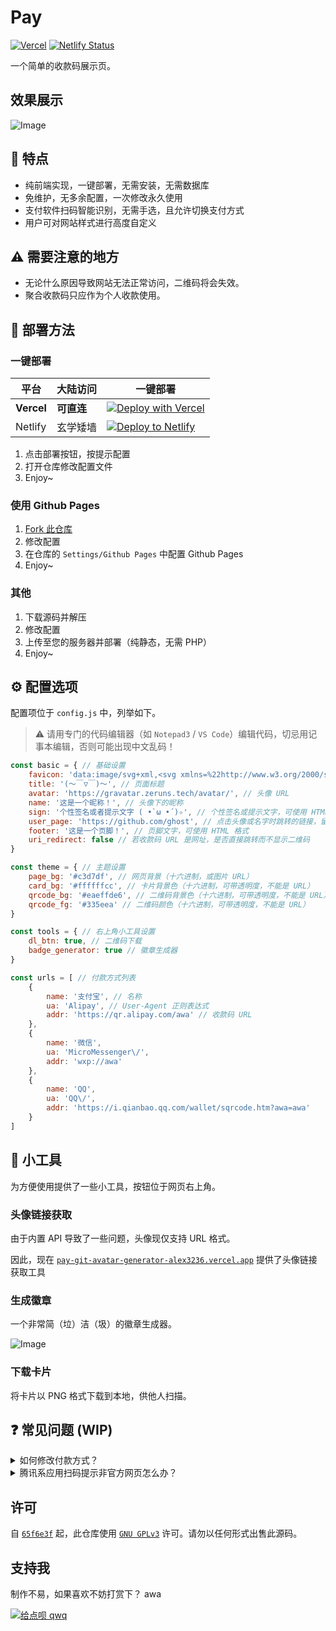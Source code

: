 # Pay

[![Vercel](https://vercelbadge.vercel.app/api/alex3236/pay)](https://vercel.com/alex3236/pay) [![Netlify Status](https://api.netlify.com/api/v1/badges/7badc2ac-2e40-4ed2-8df5-704a25fc921d/deploy-status)](https://app.netlify.com/sites/al-pay/deploys)

一个简单的收款码展示页。

## 效果展示

![Image](https://s2.loli.net/2022/08/20/rmPM7kwxUzQpJhb.png)

## :rocket: 特点

- 纯前端实现，一键部署，无需安装，无需数据库
- 免维护，无多余配置，一次修改永久使用
- 支付软件扫码智能识别，无需手选，且允许切换支付方式
- 用户可对网站样式进行高度自定义

## :warning: 需要注意的地方

- 无论什么原因导致网站无法正常访问，二维码将会失效。
- 聚合收款码只应作为个人收款使用。

## :robot: 部署方法

### 一键部署

| 平台 | 大陆访问 | 一键部署 |
| - | - | - |
| **Vercel** | **可直连** | [![Deploy with Vercel](https://vercel.com/button)](https://vercel.com/new/clone?repository-url=https%3A%2F%2Fgithub.com%2Falex3236%2Fpay&demo-title=Pay&demo-description=A%20demo%20site%20by%20Alex3236.&demo-url=https://pay.alex3236.top/&demo-image=https://s2.loli.net/2022/08/20/rmPM7kwxUzQpJhb.png) |
| Netlify | 玄学矮墙 | [![Deploy to Netlify](https://www.netlify.com/img/deploy/button.svg)](https://app.netlify.com/start/deploy?repository=https://github.com/alex3236/pay)

1. 点击部署按钮，按提示配置
2. 打开仓库修改配置文件
3. Enjoy~

### 使用 Github Pages

1. [Fork 此仓库](https://github.com/alex3236/pay/fork)
2. 修改配置
3. 在仓库的 `Settings/Github Pages` 中配置 Github Pages
4. Enjoy~

### 其他

1. 下载源码并解压
2. 修改配置
3. 上传至您的服务器并部署（纯静态，无需 PHP）
4. Enjoy~

## :gear: 配置选项

配置项位于 `config.js` 中，列举如下。

> :warning: 请用专门的代码编辑器（如 `Notepad3` / `VS Code`）编辑代码，切忌用记事本编辑，否则可能出现中文乱码！

```javascript
const basic = { // 基础设置
    favicon: 'data:image/svg+xml,<svg xmlns=%22http://www.w3.org/2000/svg%22 viewBox=%220 0 100 100%22><text y=%22.9em%22 font-size=%2290%22>👻</text></svg>', // 页面图标
    title: '(～￣▽￣)～', // 页面标题
    avatar: 'https://gravatar.zeruns.tech/avatar/', // 头像 URL
    name: '这是一个昵称！', // 头像下的昵称
    sign: '个性签名或者提示文字 ( •̀ ω •́ )✧', // 个性签名或提示文字，可使用 HTML 格式
    user_page: 'https://github.com/ghost', // 点击头像或名字时跳转的链接，留空或删除则不跳转
    footer: '这是一个页脚！', // 页脚文字，可使用 HTML 格式
    uri_redirect: false // 若收款码 URL 是网址，是否直接跳转而不显示二维码
}

const theme = { // 主题设置
    page_bg: '#c3d7df', // 网页背景（十六进制，或图片 URL）
    card_bg: '#ffffffcc', // 卡片背景色（十六进制，可带透明度，不能是 URL）
    qrcode_bg: '#eaeffde6', // 二维码背景色（十六进制，可带透明度，不能是 URL）
    qrcode_fg: '#335eea' // 二维码颜色（十六进制，可带透明度，不能是 URL）
}

const tools = { // 右上角小工具设置
    dl_btn: true, // 二维码下载
    badge_generator: true // 徽章生成器
}

const urls = [ // 付款方式列表
    {
        name: '支付宝', // 名称
        ua: 'Alipay', // User-Agent 正则表达式
        addr: 'https://qr.alipay.com/awa' // 收款码 URL
    },
    {
        name: '微信',
        ua: 'MicroMessenger\/',
        addr: 'wxp://awa'
    },
    {
        name: 'QQ', 
        ua: 'QQ\/',
        addr: 'https://i.qianbao.qq.com/wallet/sqrcode.htm?awa=awa'
    }
]

```

## :wrench: 小工具

为方便使用提供了一些小工具，按钮位于网页右上角。

### 头像链接获取

由于内置 API 导致了一些问题，头像现仅支持 URL 格式。

因此，现在 [`pay-git-avatar-generator-alex3236.vercel.app`](https://pay-git-avatar-generator-alex3236.vercel.app/) 提供了头像链接获取工具

### 生成徽章

一个非常简（垃）洁（圾）的徽章生成器。

![Image](https://i.niupic.com/images/2022/08/04/a1wU.png)

### 下载卡片

将卡片以 PNG 格式下载到本地，供他人扫描。

## :question: 常见问题 (WIP)

<details>
  <summary>如何修改付款方式？</summary>
  
 - 对于普通用户，只需更改默认的支付宝、微信、QQ 的收款码 URL。如不需要其中某个支付方式，删除对应的 dict 即可。
 - 若想添加其他收款方式，按格式填写即可（UA 可用 [MyBrowser](https://github.com/alex3236/MyBrowser) 提取）。

</details>

<details>
  <summary>腾讯系应用扫码提示非官方网页怎么办？</summary>
  
 - 使用已实名 QQ 进行申诉（实名信息最好与域名 Whois 信息一致），理由填写“静态网页，无违规内容”。

</details>

## 许可
自 [`65f6e3f`](https://github.com/alex3236/pay/commit/65f6e3f74e26e766b611b2d36f42d6841ad5d806) 起，此仓库使用 [`GNU GPLv3`](https://www.gnu.org/licenses/gpl-3.0.html) 许可。请勿以任何形式出售此源码。

## 支持我

制作不易，如果喜欢不妨打赏下？ awa

[![给点呗 qwq](https://img.shields.io/badge/%E7%BB%99%E7%82%B9%E5%91%97%20qwq-blue?logo=alipay&logoColor=white&style=flat-square)](https://pay.alex3236.top/)
